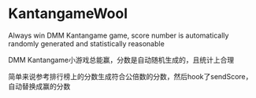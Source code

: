 # KantangameWool

Always win DMM Kantangame game, score number is automatically randomly generated and statistically reasonable

DMM Kantangame小游戏总能赢，分数是自动随机生成的，且统计上合理

简单来说参考排行榜上的分数生成符合公倍数的分数，然后hook了sendScore，自动替换成赢的分数
